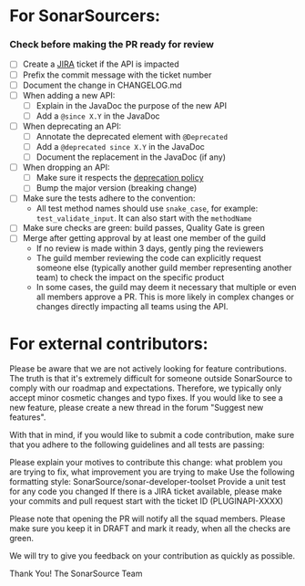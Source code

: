 <!-- 
  Only for standalone PRs without Jira issue in the PR title: 
    * Replace this comment with Epic ID to create a new Task in Jira
    * Replace this comment with Issue ID to create a new Sub-Task in Jira
    * Ignore or delete this note to create a new Task in Jira without a parent 
-->

# For SonarSourcers:
### Check before making the PR ready for review
<!--
  Please note that opening the PR will notify all the squad members.
    Please make sure you keep it in DRAFT and mark it ready, 
    when all the boxes are checked and you are only missing the review.
-->
- [ ] Create a [JIRA](http://jira.sonarsource.com/browse/PLUGINAPI) ticket if the API is impacted
- [ ] Prefix the commit message with the ticket number
- [ ] Document the change in CHANGELOG.md
- [ ] When adding a new API:
  - [ ] Explain in the JavaDoc the purpose of the new API
  - [ ] Add a `@since X.Y` in the JavaDoc
- [ ] When deprecating an API:
  - [ ] Annotate the deprecated element with `@Deprecated`
  - [ ] Add a `@deprecated since X.Y` in the JavaDoc
  - [ ] Document the replacement in the JavaDoc (if any)
- [ ] When dropping an API:
  - [ ] Make sure it respects the [deprecation policy](https://github.com/SonarSource/sonar-plugin-api/blob/master/docs/deprecation-policy.md)
  - [ ] Bump the major version (breaking change)
- [ ] Make sure the tests adhere to the convention:
  - All test method names should use `snake_case`, for example: `test_validate_input`. It can also start with the `methodName`
- [ ] Make sure checks are green: build passes, Quality Gate is green
- [ ] Merge after getting approval by at least one member of the guild
  - If no review is made within 3 days, gently ping the reviewers
  - The guild member reviewing the code can explicitly request someone else (typically another guild member representing another team) to check the impact on the specific product 
  - In some cases, the guild may deem it necessary that multiple or even all members approve a PR. This is more likely in complex changes or changes directly impacting all teams using the API.


# For external contributors:

Please be aware that we are not actively looking for feature contributions. The truth is that it's extremely difficult for someone outside SonarSource to comply with our roadmap and expectations. Therefore, we typically only accept minor cosmetic changes and typo fixes. If you would like to see a new feature, please create a new thread in the forum "Suggest new features".

With that in mind, if you would like to submit a code contribution, make sure that you adhere to the following guidelines and all tests are passing:

Please explain your motives to contribute this change: what problem you are trying to fix, what improvement you are trying to make
Use the following formatting style: SonarSource/sonar-developer-toolset
Provide a unit test for any code you changed
If there is a JIRA ticket available, please make your commits and pull request start with the ticket ID (PLUGINAPI-XXXX)

Please note that opening the PR will notify all the squad members. Please make sure you keep it in DRAFT and mark it ready, when all the checks are green.

We will try to give you feedback on your contribution as quickly as possible.

Thank You! The SonarSource Team
